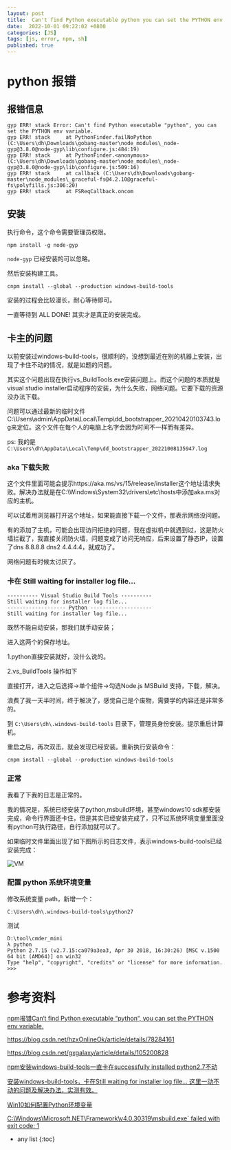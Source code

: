 ```yaml
---
layout: post
title:  Can't find Python executable python you can set the PYTHON env variable.
date:  2022-10-01 09:22:02 +0800
categories: [JS]
tags: [js, error, npm, sh]
published: true
---
```

# python 报错

## 报错信息

```
gyp ERR! stack Error: Can't find Python executable "python", you can set the PYTHON env variable.
gyp ERR! stack     at PythonFinder.failNoPython (C:\Users\dh\Downloads\gobang-master\node_modules\_node-gyp@3.8.0@node-gyp\lib\configure.js:484:19)
gyp ERR! stack     at PythonFinder.<anonymous> (C:\Users\dh\Downloads\gobang-master\node_modules\_node-gyp@3.8.0@node-gyp\lib\configure.js:509:16)
gyp ERR! stack     at callback (C:\Users\dh\Downloads\gobang-master\node_modules\_graceful-fs@4.2.10@graceful-fs\polyfills.js:306:20)
gyp ERR! stack     at FSReqCallback.oncom
```

## 安装

执行命令，这个命令需要管理员权限。

```
npm install -g node-gyp
```

`node-gyp` 已经安装的可以忽略。

然后安装构建工具。

```
cnpm install --global --production windows-build-tools
```

安装的过程会比较漫长，耐心等待即可。

一直等待到 ALL DONE! 其实才是真正的安装完成。

## 卡主的问题

以前安装过windows-build-tools，很顺利的，没想到最近在别的机器上安装，出现了卡住不动的情况，就是如题的问题。

其实这个问题出现在执行vs_BuildTools.exe安装问题上。而这个问题的本质就是visual studio installer启动程序的安装，为什么失败，网络问题。它要下载的资源没办法下载。

问题可以通过最新的临时文件C:\Users\admin\AppData\Local\Temp\dd_bootstrapper_20210420103743.log来定位。这个文件在每个人的电脑上名字会因为时间不一样而有差异。

ps: 我的是 `C:\Users\dh\AppData\Local\Temp\dd_bootstrapper_20221008135947.log`

### aka 下载失败

这个文件里面可能会提示https://aka.ms/vs/15/release/installer这个地址请求失败。解决办法就是在C:\Windows\System32\drivers\etc\hosts中添加aka.ms对应的主机。

可以试着用浏览器打开这个地址，如果能直接下载一个文件，那表示网络没问题。

有的添加了主机，可能会出现访问拒绝的问题，我在虚拟机中就遇到过，这是防火墙拦截了，我直接关闭防火墙，问题变成了访问无响应，后来设置了静态IP，设置了dns 8.8.8.8 dns2 4.4.4.4，就成功了。

网络问题有时候太讨厌了。

### 卡在  Still waiting for installer log file...

```
---------- Visual Studio Build Tools ----------
Still waiting for installer log file...
------------------- Python --------------------
Still waiting for installer log file...
```

既然不能自动安装，那我们就手动安装；

进入这两个的保存地址。

1.python直接安装就好，没什么说的。

2.vs_BuildTools 操作如下

直接打开，进入之后选择->单个组件->勾选Node.js MSBuild 支持，下载，解决。

浪费了我一天半时间，终于解决了，感觉自己是个废物，需要学的内容还是非常多的。

到 `C:\Users\dh\.windows-build-tools` 目录下，管理员身份安装。提示重启计算机。

重启之后，再次双击，就会发现已经安装。重新执行安装命令：

```
cnpm install --global --production windows-build-tools
```

### 正常

我看了下我的日志是正常的。

我的情况是，系统已经安装了python,msbuild环境，甚至windows10 sdk都安装完成，命令行界面还卡住，但是其实已经安装完成了，只不过系统环境变量里面没有python可执行路径，自行添加就可以了。

如果临时文件里面出现了如下图所示的日志文件，表示windows-build-tools已经安装完成：

![VM](https://img-blog.csdnimg.cn/20210426150100350.png)

### 配置 python 系统环境变量

修改系统变量 path，新增一个：

```
C:\Users\dh\.windows-build-tools\python27
```

测试 

```
D:\tool\cmder_mini
λ python
Python 2.7.15 (v2.7.15:ca079a3ea3, Apr 30 2018, 16:30:26) [MSC v.1500 64 bit (AMD64)] on win32
Type "help", "copyright", "credits" or "license" for more information.
>>>
```

# 参考资料

[npm报错Can‘t find Python executable “python“, you can set the PYTHON env variable.](https://blog.csdn.net/u012069313/article/details/122734723)

https://blog.csdn.net/hzxOnlineOk/article/details/78284161

https://blog.csdn.net/gxgalaxy/article/details/105200828

[npm安装windows-build-tools一直卡在successfully installed python2.7不动](https://blog.csdn.net/feinifi/article/details/116155651)

[安装windows-build-tools，卡在Still waiting for installer log file... 这里一动不动的问题及解决办法，实测有效。](https://blog.csdn.net/originalzzZ/article/details/119612887)

[Win10如何配置Python环境变量](https://m.php.cn/article/471645.html)

[C:\Windows\Microsoft.NET\Framework\v4.0.30319\msbuild.exe` failed with exit code: 1](https://blog.csdn.net/BADAO_LIUMANG_QIZHI/article/details/83617235)

* any list
{:toc}